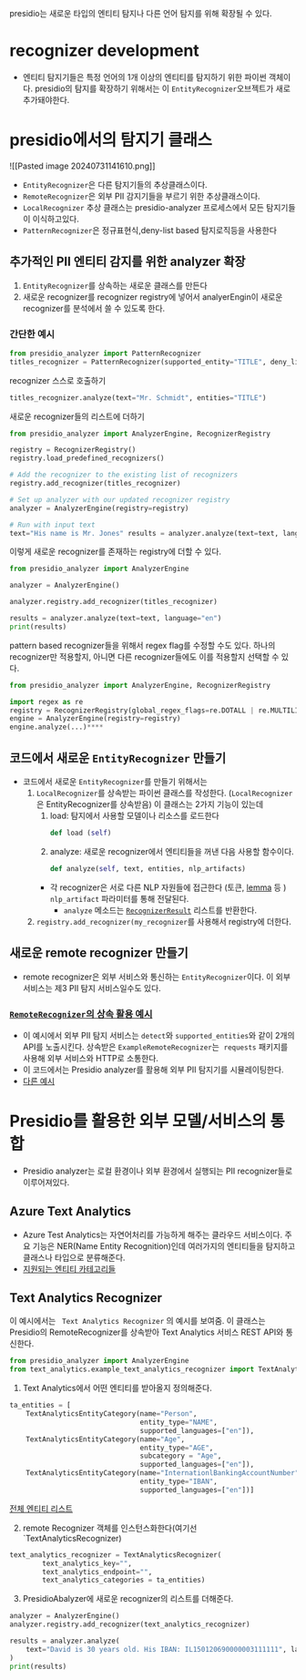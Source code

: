 presidio는 새로운 타입의 엔티티 탐지나 다른 언어 탐지를 위해 확장될 수 있다.

# recognizer development
- 엔티티 탐지기들은 특정 언어의 1개 이상의 엔티티를 탐지하기 위한 파이썬 객체이다. presidio의 탐지를 확장하기 위해서는 이  `EntityRecognizer`오브젝트가 새로 추가돼야한다.
# presidio에서의 탐지기 클래스
![[Pasted image 20240731141610.png]]
- `EntityRecognizer`은 다른 탐지기들의 추상클래스이다.
- `RemoteRecognizer`은 외부 PII 감지기들을 부르기 위한 추상클래스이다.
- `LocalRecognizer` 추상 클래스는 presidio-analyzer 프로세스에서 모든 탐지기들이 이식하고있다.
- `PatternRecognizer`은 정규표현식,deny-list based 탐지로직등을 사용한다   
## 추가적인 PII 엔티티 감지를 위한 analyzer 확장
1. `EntityRecognizer`를 상속하는 새로운 클래스를 만든다
2. 새로운 recognizer를 recognizer registry에 넣어서 analyerEngin이 새로운 recognizer를 분석에서 쓸 수 있도록 한다.
### 간단한 예시
``` python
from presidio_analyzer import PatternRecognizer 
titles_recognizer = PatternRecognizer(supported_entity="TITLE", deny_list=["Mr.","Mrs.","Miss"])
```
recognizer 스스로 호출하기
```python
titles_recognizer.analyze(text="Mr. Schmidt", entities="TITLE")
```
새로운 recognizer들의 리스트에 더하기

```python
from presidio_analyzer import AnalyzerEngine, RecognizerRegistry

registry = RecognizerRegistry()
registry.load_predefined_recognizers()

# Add the recognizer to the existing list of recognizers 
registry.add_recognizer(titles_recognizer)

# Set up analyzer with our updated recognizer registry
analyzer = AnalyzerEngine(registry=registry) 

# Run with input text 
text="His name is Mr. Jones" results = analyzer.analyze(text=text, language="en") print(results)
```

이렇게 새로운 recognizer를 존재하는 registry에 더할 수 있다. 
```python
from presidio_analyzer import AnalyzerEngine

analyzer = AnalyzerEngine() 

analyzer.registry.add_recognizer(titles_recognizer)

results = analyzer.analyze(text=text, language="en")
print(results)
```
pattern based recognizer들을 위해서 regex flag를 수정할 수도 있다. 하나의 recognizer만 적용할지, 아니면 다른 recognizer들에도 이를 적용할지 선택할 수 있다.
```python
from presidio_analyzer import AnalyzerEngine, RecognizerRegistry

import regex as re
registry = RecognizerRegistry(global_regex_flags=re.DOTALL | re.MULTILINE | re.IGNORECASE) 
engine = AnalyzerEngine(registry=registry) 
engine.analyze(...)****
```

## 코드에서 새로운 `EntityRecognizer` 만들기
- 코드에서 새로운 `EntityRecognizer`를 만들기 위해서는
	1. `LocalRecognizer`를 상속받는 파이썬 클래스를 작성한다. (`LocalRecognizer`은 EntityRecognizer를 상속받음)
		이 클래스는 2가지 기능이 있는데
		1. load: 탐지에서 사용할 모델이나 리소스를 로드한다
			```python
			def load (self)
			```
		2. analyze: 새로운 recognizer에서 엔티티들을 꺼낸 다음 사용할 함수이다.
			```python
			def analyze(self, text, entities, nlp_artifacts)
			```
		- 각 recognizer은 서로 다른 NLP 자원들에 접근한다 (토큰, [lemma](https://en.wikipedia.org/wiki/Lemma_(morphology)) 등 ) `nlp_artifact` 파라미터를 통해 전달된다.
			- `analyze` 메소드는 [`RecognizerResult`](https://github.com/microsoft/presidio/blob/main/presidio-analyzer/presidio_analyzer/recognizer_result.py) 리스트를 반환한다.
	2. `registry.add_recognizer(my_recognizer`를 사용해서 registry에 더한다.
## 새로운 remote recognizer 만들기
- remote recognizer은 외부 서비스와 통신하는 `EntityRecognizer`이다. 이 외부 서비스는 제3 PII 탐지 서비스일수도 있다.
### [`RemoteRecognizer`의 상속 활용 예시](https://microsoft.github.io/presidio/samples/python/example_remote_recognizer/)
- 이 예시에서 외부 PII 탐지 서비스는 `detect`와 `supported_entities`와 같이 2개의 API를 노출시킨다. 상속받은 `ExampleRemoteRecognizer`는  `requests` 패키지를 사용해 외부 서비스와 HTTP로 소통한다.
- 이 코드에서는 Presidio analyzer를 활용해 외부 PII 탐지기를 시뮬레이팅한다.
- [다른 예시](https://microsoft.github.io/presidio/samples/python/integrating_with_external_services/)

# Presidio를 활용한 외부 모델/서비스의 통합
- Presidio analyzer는 로컬 환경이나 외부 환경에서 실행되는 PII recognizer들로 이루어져있다.
## Azure Text Analytics
- Azure Test Analytics는 자연어처리를 가능하게 해주는 클라우드 서비스이다. 주요 기능은 NER(Name Entity Recognition)인데 여러가지의 엔티티들을 탐지하고 클래스나 타입으로 분류해준다.
- [지원되는 엔티티 카테고리들](https://learn.microsoft.com/en-us/azure/ai-services/language-service/named-entity-recognition/concepts/named-entity-categories?tabs=ga-api)

## Text Analytics Recognizer
이 예시에서는 ` Text Analytics Recognizer` 의 예시를 보여줌. 이 클래스는 Presidio의 RemoteRecognizer를 상속받아  Text Analytics 서비스 REST API와 통신한다.
```python
from presidio_analyzer import AnalyzerEngine
from text_analytics.example_text_analytics_recognizer import TextAnalyticsEntityCategory, TextAnalyticsRecognizer
```
1. Text Analytics에서 어떤 엔티티를 받아올지 정의해준다.
```python
ta_entities = [
    TextAnalyticsEntityCategory(name="Person",
								entity_type="NAME",
                                supported_languages=["en"]),
    TextAnalyticsEntityCategory(name="Age",
                                entity_type="AGE",
                                subcategory = "Age", 
                                supported_languages=["en"]),
    TextAnalyticsEntityCategory(name="InternationlBankingAccountNumber",
                                entity_type="IBAN",
                                supported_languages=["en"])]
```
[전체 엔티티 리스트]( [https://docs.microsoft.com/en-us/azure/cognitive-services/text-analytics/named-entity-types?tabs=personal](https://docs.microsoft.com/en-us/azure/cognitive-services/text-analytics/named-entity-types?tabs=personal))

2. remote Recognizer 객체를 인스턴스화한다(여기선 `TextAnalyticsRecognizer)
```python
text_analytics_recognizer = TextAnalyticsRecognizer(
        text_analytics_key="",
        text_analytics_endpoint="",
        text_analytics_categories = ta_entities)
```
3. PresidioAbalyzer에 새로운 recognizer의 리스트를 더해준다.
```python
analyzer = AnalyzerEngine()
analyzer.registry.add_recognizer(text_analytics_recognizer)

results = analyzer.analyze(
    text="David is 30 years old. His IBAN: IL150120690000003111111", language="en"
)
print(results)
```